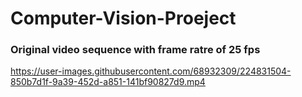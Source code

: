 # Computer-Vision-Proeject


### Original video sequence with frame ratre of 25 fps




https://user-images.githubusercontent.com/68932309/224831504-850b7d1f-9a39-452d-a851-141bf90827d9.mp4

